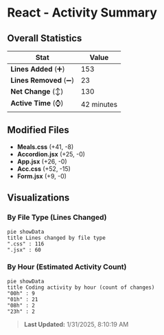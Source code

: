 # React - Activity Summary 

## Overall Statistics

| Stat                   | Value                                                             |
| ---------------------- | ----------------------------------------------------------------- |
| **Lines Added** (➕)   | 153                                          |
| **Lines Removed** (➖) | 23                                        |
| **Net Change** (↕)    | 130                |
| **Active Time** (⌚)   | 42 minutes |


## Modified Files
- **Meals.css** (+41, -8)
- **Accordion.jsx** (+25, -0)
- **App.jsx** (+26, -0)
- **Acc.css** (+52, -15)
- **Form.jsx** (+9, -0)

## Visualizations

### By File Type (Lines Changed)

```mermaid
pie showData
title Lines changed by file type
".css" : 116
".jsx" : 60
```

### By Hour (Estimated Activity Count)

```mermaid
pie showData
title Coding activity by hour (count of changes)
"00h" : 9
"01h" : 21
"08h" : 2
"23h" : 2
```


> **Last Updated:** 1/31/2025, 8:10:19 AM